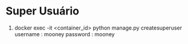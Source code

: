 # Super Usuário

1. docker exec -it <container_id> python manage.py createsuperuser
   username : mooney
   password : mooney
